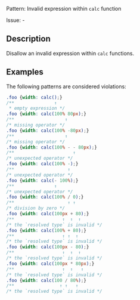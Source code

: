 Pattern: Invalid expression within `calc` function

Issue: -

## Description

Disallow an invalid expression within `calc` functions.

## Examples

The following patterns are considered violations:

```css
.foo {width: calc();}
/**               ↑
 * empty expression */
.foo {width: calc(100% 80px);}
/**                   ↑
/* missing operator */
.foo {width: calc(100% -80px);}
/**                   ↑
/* missing operator */
.foo {width: calc(100% - - 80px);}
/**                      ↑
/* unexpected operator */
.foo {width: calc(100% -);}
/**                    ↑
/* unexpected operator */
.foo {width: calc(- 100%);}
/**               ↑
/* unexpected operator */
.foo {width: calc(100% / 0);}
/**                    ↑ ↑
/* division by zero */
.foo {width: calc(100px + 80);}
/**                  ↑  ↑  ↑
/* the `resolved type` is invalid */
.foo {width: calc(100% + 80);}
/**                  ↑ ↑  ↑
/* the `resolved type` is invalid */
.foo {width: calc(100px - 80);}
/**                  ↑  ↑  ↑
/* the `resolved type` is invalid */
.foo {width: calc(100px * 80px);}
/**                  ↑  ↑   ↑
/* the `resolved type` is invalid */
.foo {width: calc(100 / 80%);}
/**                 ↑ ↑   ↑
/* the `resolved type` is invalid */
```
